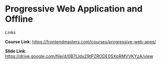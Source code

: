 # Progressive Web Application and Offline

*Links*

**Course Link**:  https://frontendmasters.com/courses/progressive-web-apps/

**Slide Link**: https://drive.google.com/file/d/0B7LIdu29tPZRODE0SXpRMVVKYzA/view